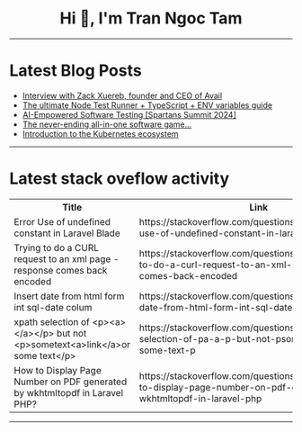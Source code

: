 <h1 align="center">Hi 👋, I'm Tran Ngoc Tam</h1>

---

# Latest Blog Posts 
<!-- BLOG-POST-LIST:START -->
- [Interview with Zack Xuereb, founder and CEO of Avail](https://dev.to/crabnebula/interview-with-zack-xuereb-founder-and-ceo-of-avail-2h24)
- [The ultimate Node Test Runner + TypeScript + ENV variables guide](https://dev.to/boscodomingo/the-ultimate-node-test-runner-typescript-env-variables-guide-1hlj)
- [AI-Empowered Software Testing [Spartans Summit 2024]](https://dev.to/lambdatest/ai-empowered-software-testing-spartans-summit-2024-b4a)
- [The never-ending all-in-one software game...](https://dev.to/buildwebcrumbs/the-never-ending-all-in-one-platform-game-9cb)
- [Introduction to the Kubernetes ecosystem](https://dev.to/jdxlabs/introduction-to-the-kubernetes-ecosystem-3172)
<!-- BLOG-POST-LIST:END -->

---

# Latest stack oveflow activity
<table>
  <tr><th>Title</th><th>Link</th></tr>
  <!-- STACKOVERFLOW:START --><tr><td>Error Use of undefined constant in Laravel Blade</td><td>https://stackoverflow.com/questions/78385181/error-use-of-undefined-constant-in-laravel-blade</td></tr><tr><td>Trying to do a CURL request to an xml page - response comes back encoded</td><td>https://stackoverflow.com/questions/78385161/trying-to-do-a-curl-request-to-an-xml-page-response-comes-back-encoded</td></tr><tr><td>Insert date from html form int sql-date colum</td><td>https://stackoverflow.com/questions/78385136/insert-date-from-html-form-int-sql-date-colum</td></tr><tr><td>xpath selection of &lt;p&gt;&lt;a&gt;&lt;/a&gt;&lt;/p&gt; but not &lt;p&gt;sometext&lt;a&gt;link&lt;/a&gt;or some text&lt;/p&gt;</td><td>https://stackoverflow.com/questions/78385076/xpath-selection-of-pa-a-p-but-not-psometextalink-aor-some-text-p</td></tr><tr><td>How to Display Page Number on PDF generated by wkhtmltopdf in Laravel PHP?</td><td>https://stackoverflow.com/questions/78385051/how-to-display-page-number-on-pdf-generated-by-wkhtmltopdf-in-laravel-php</td></tr><!-- STACKOVERFLOW:END -->
</table>

---


